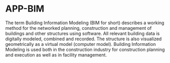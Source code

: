 # APP-BIM

The term Building Information Modeling (BIM for short) describes a working method for the networked planning, construction and management of buildings and other structures using software. All relevant building data is digitally modeled, combined and recorded. The structure is also visualized geometrically as a virtual model (computer model). Building Information Modeling is used both in the construction industry for construction planning and execution as well as in facility management.

